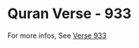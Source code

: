 # Quran Verse - 933 

For more infos, See [Verse 933](https://www.quranbookk.com/quran/search?q=933)